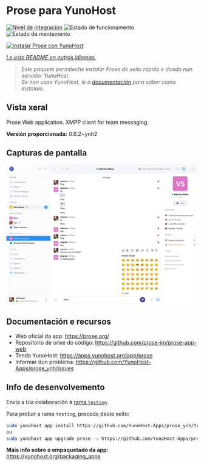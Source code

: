 <!--
NOTA: Este README foi creado automáticamente por <https://github.com/YunoHost/apps/tree/master/tools/readme_generator>
NON debe editarse manualmente.
-->

# Prose para YunoHost

[![Nivel de integración](https://apps.yunohost.org/badge/integration/prose)](https://ci-apps.yunohost.org/ci/apps/prose/)
![Estado de funcionamento](https://apps.yunohost.org/badge/state/prose)
![Estado de mantemento](https://apps.yunohost.org/badge/maintained/prose)

[![Instalar Prose con YunoHost](https://install-app.yunohost.org/install-with-yunohost.svg)](https://install-app.yunohost.org/?app=prose)

*[Le este README en outros idiomas.](./ALL_README.md)*

> *Este paquete permíteche instalar Prose de xeito rápido e doado nun servidor YunoHost.*  
> *Se non usas YunoHost, le a [documentación](https://yunohost.org/install) para saber como instalalo.*

## Vista xeral

Prose Web application. XMPP client for team messaging.

**Versión proporcionada:** 0.6.2~ynh2

## Capturas de pantalla

![Captura de pantalla de Prose](./doc/screenshots/screenshot.jpg)

## Documentación e recursos

- Web oficial da app: <https://prose.org/>
- Repositorio de orixe do código: <https://github.com/prose-im/prose-app-web>
- Tenda YunoHost: <https://apps.yunohost.org/app/prose>
- Informar dun problema: <https://github.com/YunoHost-Apps/prose_ynh/issues>

## Info de desenvolvemento

Envía a túa colaboración á [rama `testing`](https://github.com/YunoHost-Apps/prose_ynh/tree/testing).

Para probar a rama `testing`, procede deste xeito:

```bash
sudo yunohost app install https://github.com/YunoHost-Apps/prose_ynh/tree/testing --debug
ou
sudo yunohost app upgrade prose -u https://github.com/YunoHost-Apps/prose_ynh/tree/testing --debug
```

**Máis info sobre o empaquetado da app:** <https://yunohost.org/packaging_apps>
